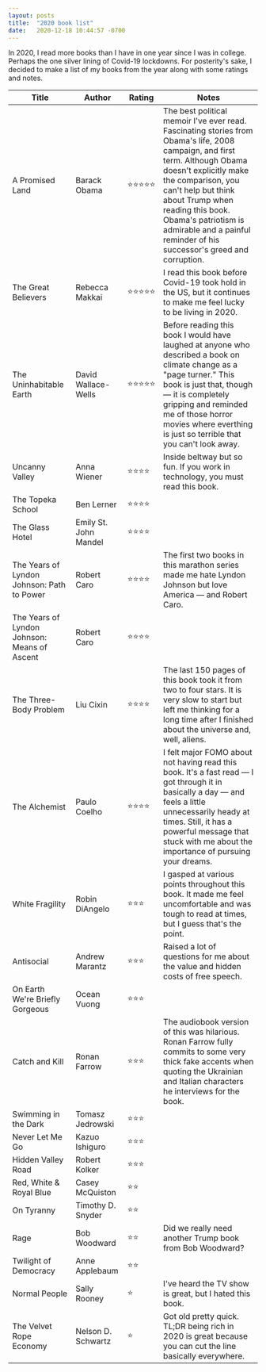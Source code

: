 ```yaml
---
layout: posts
title:  "2020 book list"
date:   2020-12-18 10:44:57 -0700
---
```


In 2020, I read more books than I have in one year since I was in college. Perhaps the one silver lining of Covid-19 lockdowns. For posterity's sake, I decided to make a list of my books from the year along with some ratings and notes.
<!--more-->

|  **Title** | **Author** | **Rating** | **Notes** |
| --- | --- | --- | --- |
|  A Promised Land | Barack Obama | ⭐⭐⭐⭐⭐ | The best political memoir I've ever read. Fascinating stories from Obama's life, 2008 campaign, and first term. Although Obama doesn't explicitly make the comparison, you can't help but think about Trump when reading this book. Obama's patriotism is admirable and a painful reminder of his successor's greed and corruption. |
|  The Great Believers | Rebecca Makkai | ⭐⭐⭐⭐⭐ | I read this book before Covid-19 took hold in the US, but it continues to make me feel lucky to be living in 2020.|
|  The Uninhabitable Earth | David Wallace-Wells | ⭐⭐⭐⭐⭐ | Before reading this book I would have laughed at anyone who described a book on climate change as a "page turner." This book is just that, though — it is completely gripping and reminded me of those horror movies where everthing is just so terrible that you can't look away. |
|  Uncanny Valley | Anna Wiener | ⭐⭐⭐⭐ | Inside beltway but so fun. If you work in technology, you must read this book. |
|  The Topeka School | Ben Lerner | ⭐⭐⭐⭐ | |
|  The Glass Hotel | Emily St. John Mandel | ⭐⭐⭐⭐ |  |
|  The Years of Lyndon Johnson: Path to Power | Robert Caro | ⭐⭐⭐⭐ | The first two books in this marathon series made me hate Lyndon Johnson but love America — and Robert Caro. |
|  The Years of Lyndon Johnson: Means of Ascent | Robert Caro | ⭐⭐⭐⭐ |  |
|  The Three-Body Problem | Liu Cixin | ⭐⭐⭐⭐ | The last 150 pages of this book took it from two to four stars. It is very slow to start but left me thinking for a long time after I finished about the universe and, well, aliens. |
|  The Alchemist | Paulo Coelho | ⭐⭐⭐⭐ | I felt major FOMO about not having read this book. It's a fast read — I got through it in basically a day — and feels a little unnecessarily heady at times. Still, it has a powerful message that stuck with me about the importance of pursuing your dreams. |
|  White Fragility | Robin DiAngelo | ⭐⭐⭐ | I gasped at various points throughout this book. It made me feel uncomfortable and was tough to read at times, but I guess that's the point. |
|  Antisocial | Andrew Marantz | ⭐⭐⭐ | Raised a lot of questions for me about the value and hidden costs of free speech. |
|  On Earth We're Briefly Gorgeous | Ocean Vuong | ⭐⭐⭐ |  |
|  Catch and Kill | Ronan Farrow | ⭐⭐⭐ | The audiobook version of this was hilarious. Ronan Farrow fully commits to some very thick fake accents when quoting the Ukrainian and Italian characters he interviews for the book. |
|  Swimming in the Dark | Tomasz Jedrowski | ⭐⭐⭐ |  |
|  Never Let Me Go | Kazuo Ishiguro | ⭐⭐⭐ |  |
|  Hidden Valley Road | Robert Kolker | ⭐⭐⭐ |  |
|  Red, White & Royal Blue | Casey McQuiston | ⭐⭐ |  |
|  On Tyranny | Timothy D. Snyder | ⭐⭐ |  |
|  Rage | Bob Woodward | ⭐⭐ | Did we really need another Trump book from Bob Woodward? |
|  Twilight of Democracy | Anne Applebaum | ⭐⭐ |  |
|  Normal People | Sally Rooney | ⭐ | I've heard the TV show is great, but I hated this book. |
|  The Velvet Rope Economy | Nelson D. Schwartz | ⭐ | Got old pretty quick. TL;DR being rich in 2020 is great because you can cut the line basically everywhere. |

